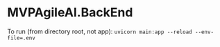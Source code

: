 # MVPAgileAI.BackEnd


To run (from directory root, not app): `uvicorn main:app --reload --env-file=.env`

